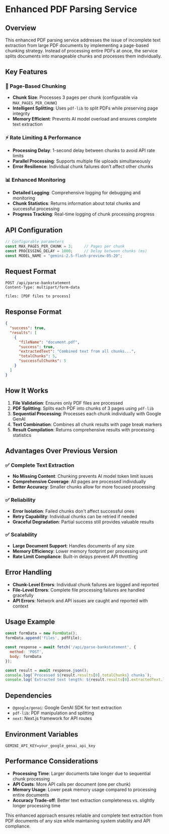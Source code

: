 # Enhanced PDF Parsing Service

## Overview

This enhanced PDF parsing service addresses the issue of incomplete text extraction from large PDF documents by implementing a page-based chunking strategy. Instead of processing entire PDFs at once, the service splits documents into manageable chunks and processes them individually.

## Key Features

### 🔧 Page-Based Chunking
- **Chunk Size**: Processes 3 pages per chunk (configurable via `MAX_PAGES_PER_CHUNK`)
- **Intelligent Splitting**: Uses `pdf-lib` to split PDFs while preserving page integrity
- **Memory Efficient**: Prevents AI model overload and ensures complete text extraction

### ⚡ Rate Limiting & Performance
- **Processing Delay**: 1-second delay between chunks to avoid API rate limits
- **Parallel Processing**: Supports multiple file uploads simultaneously
- **Error Resilience**: Individual chunk failures don't affect other chunks

### 📊 Enhanced Monitoring
- **Detailed Logging**: Comprehensive logging for debugging and monitoring
- **Chunk Statistics**: Returns information about total chunks and successful processing
- **Progress Tracking**: Real-time logging of chunk processing progress

## API Configuration

```typescript
// Configurable parameters
const MAX_PAGES_PER_CHUNK = 3;     // Pages per chunk
const PROCESSING_DELAY = 1000;     // Delay between chunks (ms)
const MODEL_NAME = "gemini-2.5-flash-preview-05-20";
```

## Request Format

```http
POST /api/parse-bankstatement
Content-Type: multipart/form-data

files: [PDF files to process]
```

## Response Format

```json
{
  "success": true,
  "results": [
    {
      "fileName": "document.pdf",
      "success": true,
      "extractedText": "Combined text from all chunks...",
      "totalChunks": 5,
      "successfulChunks": 5
    }
  ]
}
```

## How It Works

1. **File Validation**: Ensures only PDF files are processed
2. **PDF Splitting**: Splits each PDF into chunks of 3 pages using `pdf-lib`
3. **Sequential Processing**: Processes each chunk individually with Google GenAI
4. **Text Combination**: Combines all chunk results with page break markers
5. **Result Compilation**: Returns comprehensive results with processing statistics

## Advantages Over Previous Version

### ✅ Complete Text Extraction
- **No Missing Content**: Chunking prevents AI model token limit issues
- **Comprehensive Coverage**: All pages are processed individually
- **Better Accuracy**: Smaller chunks allow for more focused processing

### ✅ Reliability
- **Error Isolation**: Failed chunks don't affect successful ones
- **Retry Capability**: Individual chunks can be retried if needed
- **Graceful Degradation**: Partial success still provides valuable results

### ✅ Scalability
- **Large Document Support**: Handles documents of any size
- **Memory Efficiency**: Lower memory footprint per processing unit
- **Rate Limit Compliance**: Built-in delays prevent API throttling

## Error Handling

- **Chunk-Level Errors**: Individual chunk failures are logged and reported
- **File-Level Errors**: Complete file processing failures are handled gracefully
- **API Errors**: Network and API issues are caught and reported with context

## Usage Example

```javascript
const formData = new FormData();
formData.append('files', pdfFile);

const response = await fetch('/api/parse-bankstatement', {
  method: 'POST',
  body: formData
});

const result = await response.json();
console.log(`Processed ${result.results[0].totalChunks} chunks`);
console.log(`Extracted text length: ${result.results[0].extractedText.length}`);
```

## Dependencies

- `@google/genai`: Google GenAI SDK for text extraction
- `pdf-lib`: PDF manipulation and splitting
- `next`: Next.js framework for API routes

## Environment Variables

```env
GEMINI_API_KEY=your_google_genai_api_key
```

## Performance Considerations

- **Processing Time**: Larger documents take longer due to sequential chunk processing
- **API Costs**: More API calls per document (one per chunk)
- **Memory Usage**: Lower peak memory usage compared to processing entire documents
- **Accuracy Trade-off**: Better text extraction completeness vs. slightly longer processing time

This enhanced approach ensures reliable and complete text extraction from PDF documents of any size while maintaining system stability and API compliance. 